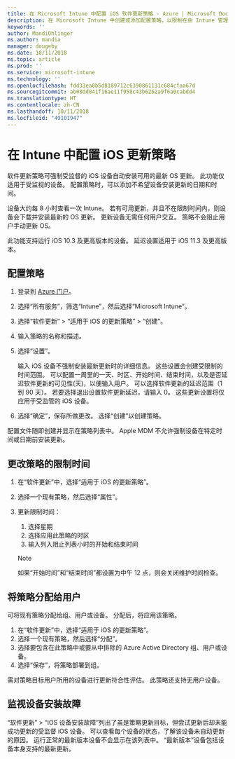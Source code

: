 ```yaml
---
title: 在 Microsoft Intune 中配置 iOS 软件更新策略 - Azure | Microsoft Docs
description: 在 Microsoft Intune 中创建或添加配置策略，以限制在由 Intune 管理或监督的 iOS 设备上自动安装软件更新的时间。 可以选择不安装更新的日期和时间。 还可以将此策略分配给组、用户或设备，并检查是否存在任何安装故障。
keywords: ''
author: MandiOhlinger
ms.author: mandia
manager: dougeby
ms.date: 10/11/2018
ms.topic: article
ms.prod: ''
ms.service: microsoft-intune
ms.technology: ''
ms.openlocfilehash: fdd33ea0b5d8189712c6390861131c684cfaa67d
ms.sourcegitcommit: ab08dd841f16ae11f958c43b6262a9f6a0cabdd4
ms.translationtype: HT
ms.contentlocale: zh-CN
ms.lasthandoff: 10/11/2018
ms.locfileid: "49101947"
---
```

# <a name="configure-ios-update-policies-in-intune"></a>在 Intune 中配置 iOS 更新策略

软件更新策略可强制受监督的 iOS 设备自动安装可用的最新 OS 更新。 此功能仅适用于受监视的设备。 配置策略时，可以添加不希望设备安装更新的日期和时间。 

设备大约每 8 小时查看一次 Intune。 若有可用更新，并且不在限制时间内，则设备会下载并安装最新的 OS 更新。 更新设备无需任何用户交互。 策略不会阻止用户手动更新 OS。

此功能支持运行 iOS 10.3 及更高版本的设备。 延迟设置适用于 iOS 11.3 及更高版本。

## <a name="configure-the-policy"></a>配置策略
1. 登录到 [Azure 门户](https://portal.azure.com)。
2. 选择“所有服务”，筛选“Intune”，然后选择“Microsoft Intune”。
3. 选择“软件更新” > “适用于 iOS 的更新策略” > “创建”。
4. 输入策略的名称和描述。
5. 选择“设置”。 

    输入 iOS 设备不强制安装最新更新时的详细信息。 这些设置会创建受限制的时间范围。 可以配置一周里的一天、时区、开始时间、结束时间，以及是否延迟软件更新的可见性(天)，以便输入用户。 可以选择软件更新的延迟范围（1 到 90 天）。 若要选择退出设置软件更新延迟，请输入 0。 这些更新设置将仅应用于受监管的 iOS 设备。

6. 选择“确定”，保存所做更改。 选择“创建”以创建策略。

配置文件随即创建并显示在策略列表中。 Apple MDM 不允许强制设备在特定时间或日期前安装更新。 

## <a name="change-the-restricted-times-for-the-policy"></a>更改策略的限制时间

1. 在“软件更新”中，选择“适用于 iOS 的更新策略”。
2. 选择一个现有策略，然后选择“属性”。
3. 更新限制时间：

    1. 选择星期
    2. 选择应用此策略的时区
    3. 输入列入阻止列表小时的开始和结束时间

    > [!NOTE]
    > 如果“开始时间”和“结束时间”都设置为中午 12 点，则会关闭维护时间检查。

## <a name="assign-the-policy-to-users"></a>将策略分配给用户

可将现有策略分配给组、用户或设备。 分配后，将应用该策略。

1. 在“软件更新”中，选择“适用于 iOS 的更新策略”。
2. 选择一个现有策略，然后选择“分配”。 
3. 选择要包含在此策略中或要从中排除的 Azure Active Directory 组、用户或设备。
4. 选择“保存”，将策略部署到组。

需对策略目标用户所用的设备进行更新符合性评估。 此策略还支持无用户设备。

## <a name="monitor-device-installation-failures"></a>监视设备安装故障
<!-- 1352223 -->
“软件更新” > “iOS 设备安装故障”列出了虽是策略更新目标，但尝试更新后却未能成功更新的受监督 iOS 设备。 可以查看每个设备的状态，了解该设备未自动更新的原因。 运行正常的最新版本设备不会显示在该列表中。 “最新版本”设备包括设备本身支持的最新更新。

